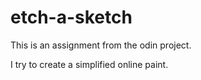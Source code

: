 # etch-a-sketch

This is an assignment from the odin project.

I try to create a simplified online paint.
